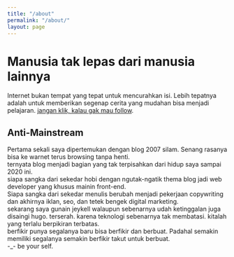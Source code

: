 ```yaml
---
title: "/about"
permalink: "/about/"
layout: page
---
```


# Manusia tak lepas dari manusia lainnya

Internet bukan tempat yang tepat untuk mencurahkan isi. Lebih tepatnya adalah untuk memberikan segenap cerita yang mudahan bisa menjadi pelajaran. [jangan klik, kalau gak mau follow](https://instagram.com/irfnrdh).

## Anti-Mainstream

Pertama sekali saya dipertemukan dengan blog 2007 silam. Senang rasanya bisa ke warnet terus browsing tanpa henti. <br/>
ternyata blog menjadi bagian yang tak terpisahkan dari hidup saya sampai 2020 ini. <br/>
siapa sangka dari sekedar hobi dengan ngutak-ngatik thema blog jadi web developer yang khusus mainin front-end.<br/>
Siapa sangka dari sekedar menulis berubah menjadi pekerjaan copywriting dan akhirnya iklan, seo, dan tetek bengek digital marketing.
<br/>
sekarang saya gunain jeykell walaupun sebenarnya udah ketinggalan juga disaingi hugo.
terserah. karena teknologi sebenarnya tak membatasi. kitalah yang terlalu berpikiran terbatas.
<br/>
berfikir punya segalanya baru bisa berfikir dan berbuat. Padahal semakin memiliki segalanya semakin berfikir takut untuk berbuat.
<br/>
-_- be your self.
